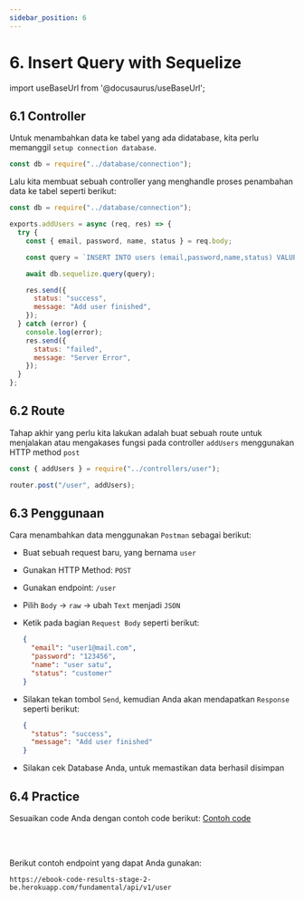 ```yaml
---
sidebar_position: 6
---
```


# 6. Insert Query with Sequelize

import useBaseUrl from '@docusaurus/useBaseUrl';

## 6.1 Controller

Untuk menambahkan data ke tabel yang ada didatabase, kita perlu memanggil `setup connection database`.

```js title=src/controllers/user.js
const db = require("../database/connection");
```

Lalu kita membuat sebuah controller yang menghandle proses penambahan data ke tabel seperti berikut:

```js {1-25} title=src/controllers/user.js
const db = require("../database/connection");

exports.addUsers = async (req, res) => {
  try {
    const { email, password, name, status } = req.body;

    const query = `INSERT INTO users (email,password,name,status) VALUES ('${email}','${password}','${name}','${status}')`;

    await db.sequelize.query(query);

    res.send({
      status: "success",
      message: "Add user finished",
    });
  } catch (error) {
    console.log(error);
    res.send({
      status: "failed",
      message: "Server Error",
    });
  }
};
```

## 6.2 Route

Tahap akhir yang perlu kita lakukan adalah buat sebuah route untuk menjalakan atau mengakases fungsi pada controller `addUsers` menggunakan HTTP method `post`

```js {1,3} title=src/routes/index.js
const { addUsers } = require("../controllers/user");

router.post("/user", addUsers);
```

## 6.3 Penggunaan

Cara menambahkan data menggunakan `Postman` sebagai berikut:

- Buat sebuah request baru, yang bernama `user`
- Gunakan HTTP Method: `POST`
- Gunakan endpoint: `/user`
- Pilih `Body` &rarr; `raw` &rarr; ubah `Text` menjadi `JSON`
- Ketik pada bagian `Request Body` seperti berikut:

  ```json title=Request
  {
    "email": "user1@mail.com",
    "password": "123456",
    "name": "user satu",
    "status": "customer"
  }
  ```

- Silakan tekan tombol `Send`, kemudian Anda akan mendapatkan `Response` seperti berikut:

  ```json title=Response
  {
    "status": "success",
    "message": "Add user finished"
  }
  ```

- Silakan cek Database Anda, untuk memastikan data berhasil disimpan

## 6.4 Practice

Sesuaikan code Anda dengan contoh code berikut:
<a class="btn-example-code" href="https://github.com/demo-dumbways/ebook-code-results-stage-2-backend/tree/5-expressjs-fundamental/src">
Contoh code
</a>

<br />
<br />

Berikut contoh endpoint yang dapat Anda gunakan:

```
https://ebook-code-results-stage-2-be.herokuapp.com/fundamental/api/v1/user
```
